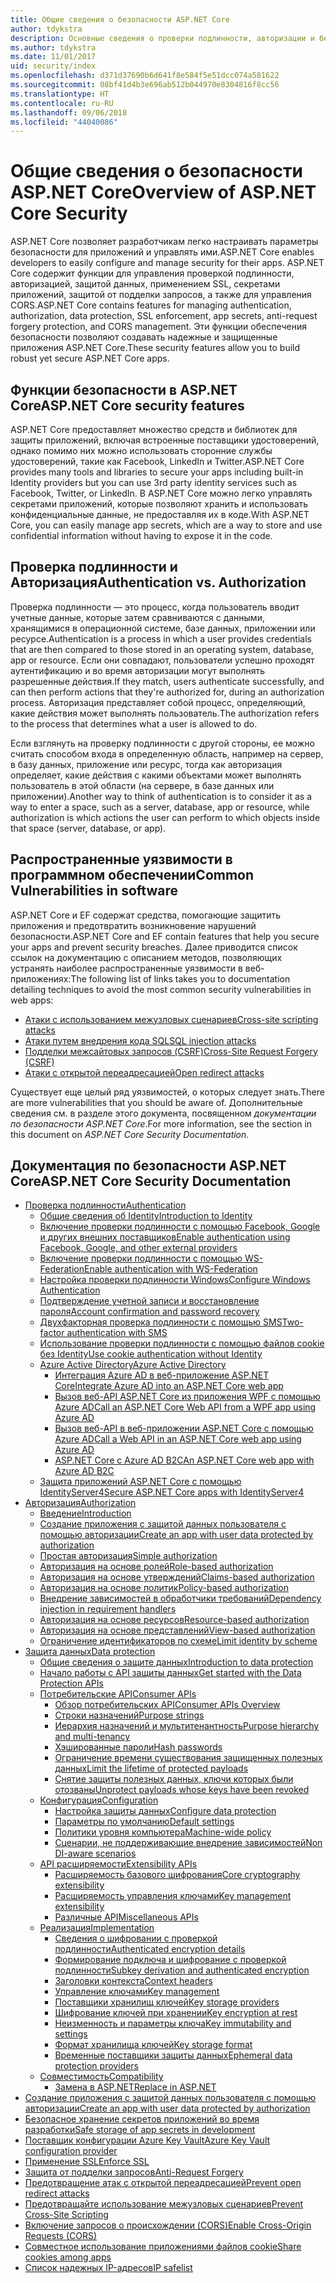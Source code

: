 ```yaml
---
title: Общие сведения о безопасности ASP.NET Core
author: tdykstra
description: Основные сведения о проверки подлинности, авторизации и безопасности в ASP.NET Core.
ms.author: tdykstra
ms.date: 11/01/2017
uid: security/index
ms.openlocfilehash: d371d37690b6d641f8e584f5e51dcc074a581622
ms.sourcegitcommit: 08bf41d4b3e696ab512b044970e8304816f8cc56
ms.translationtype: HT
ms.contentlocale: ru-RU
ms.lasthandoff: 09/06/2018
ms.locfileid: "44040086"
---
```

# <a name="overview-of-aspnet-core-security"></a><span data-ttu-id="6bf93-103">Общие сведения о безопасности ASP.NET Core</span><span class="sxs-lookup"><span data-stu-id="6bf93-103">Overview of ASP.NET Core Security</span></span>

<span data-ttu-id="6bf93-104">ASP.NET Core позволяет разработчикам легко настраивать параметры безопасности для приложений и управлять ими.</span><span class="sxs-lookup"><span data-stu-id="6bf93-104">ASP.NET Core enables developers to easily configure and manage security for their apps.</span></span> <span data-ttu-id="6bf93-105">ASP.NET Core содержит функции для управления проверкой подлинности, авторизацией, защитой данных, применением SSL, секретами приложений, защитой от подделки запросов, а также для управления CORS.</span><span class="sxs-lookup"><span data-stu-id="6bf93-105">ASP.NET Core contains features for managing authentication, authorization, data protection, SSL enforcement, app secrets, anti-request forgery protection, and CORS management.</span></span> <span data-ttu-id="6bf93-106">Эти функции обеспечения безопасности позволяют создавать надежные и защищенные приложения ASP.NET Core.</span><span class="sxs-lookup"><span data-stu-id="6bf93-106">These security features allow you to build robust yet secure ASP.NET Core apps.</span></span>

## <a name="aspnet-core-security-features"></a><span data-ttu-id="6bf93-107">Функции безопасности в ASP.NET Core</span><span class="sxs-lookup"><span data-stu-id="6bf93-107">ASP.NET Core security features</span></span>

<span data-ttu-id="6bf93-108">ASP.NET Core предоставляет множество средств и библиотек для защиты приложений, включая встроенные поставщики удостоверений, однако помимо них можно использовать сторонние службы удостоверений, такие как Facebook, LinkedIn и Twitter.</span><span class="sxs-lookup"><span data-stu-id="6bf93-108">ASP.NET Core provides many tools and libraries to secure your apps including built-in Identity providers but you can use 3rd party identity services such as Facebook, Twitter, or LinkedIn.</span></span> <span data-ttu-id="6bf93-109">В ASP.NET Core можно легко управлять секретами приложений, которые позволяют хранить и использовать конфиденциальные данные, не предоставляя их в коде.</span><span class="sxs-lookup"><span data-stu-id="6bf93-109">With ASP.NET Core, you can easily manage app secrets, which are a way to store and use confidential information without having to expose it in the code.</span></span>

## <a name="authentication-vs-authorization"></a><span data-ttu-id="6bf93-110">Проверка подлинности и Авторизация</span><span class="sxs-lookup"><span data-stu-id="6bf93-110">Authentication vs. Authorization</span></span>

<span data-ttu-id="6bf93-111">Проверка подлинности — это процесс, когда пользователь вводит учетные данные, которые затем сравниваются с данными, хранящимися в операционной системе, базе данных, приложении или ресурсе.</span><span class="sxs-lookup"><span data-stu-id="6bf93-111">Authentication is a process in which a user provides credentials that are then compared to those stored in an operating system, database, app or resource.</span></span> <span data-ttu-id="6bf93-112">Если они совпадают, пользователи успешно проходят аутентификацию и во время авторизации могут выполнять разрешенные действия.</span><span class="sxs-lookup"><span data-stu-id="6bf93-112">If they match, users authenticate successfully, and can then perform actions that they're authorized for, during an authorization process.</span></span> <span data-ttu-id="6bf93-113">Авторизация представляет собой процесс, определяющий, какие действия может выполнять пользователь.</span><span class="sxs-lookup"><span data-stu-id="6bf93-113">The authorization refers to the process that determines what a user is allowed to do.</span></span>

<span data-ttu-id="6bf93-114">Если взглянуть на проверку подлинности с другой стороны, ее можно считать способом входа в определенную область, например на сервер, в базу данных, приложение или ресурс, тогда как авторизация определяет, какие действия с какими объектами может выполнять пользователь в этой области (на сервере, в базе данных или приложении).</span><span class="sxs-lookup"><span data-stu-id="6bf93-114">Another way to think of authentication is to consider it as a way to enter a space, such as a server, database, app or resource, while authorization is which actions the user can perform to which objects inside that space (server, database, or app).</span></span>

## <a name="common-vulnerabilities-in-software"></a><span data-ttu-id="6bf93-115">Распространенные уязвимости в программном обеспечении</span><span class="sxs-lookup"><span data-stu-id="6bf93-115">Common Vulnerabilities in software</span></span>

<span data-ttu-id="6bf93-116">ASP.NET Core и EF содержат средства, помогающие защитить приложения и предотвратить возникновение нарушений безопасности.</span><span class="sxs-lookup"><span data-stu-id="6bf93-116">ASP.NET Core and EF contain features that help you secure your apps and prevent security breaches.</span></span> <span data-ttu-id="6bf93-117">Далее приводится список ссылок на документацию с описанием методов, позволяющих устранять наиболее распространенные уязвимости в веб-приложениях:</span><span class="sxs-lookup"><span data-stu-id="6bf93-117">The following list of links takes you to documentation detailing techniques to avoid the most common security vulnerabilities in web apps:</span></span>

* [<span data-ttu-id="6bf93-118">Атаки с использованием межузловых сценариев</span><span class="sxs-lookup"><span data-stu-id="6bf93-118">Cross-site scripting attacks</span></span>](xref:security/cross-site-scripting)
* [<span data-ttu-id="6bf93-119">Атаки путем внедрения кода SQL</span><span class="sxs-lookup"><span data-stu-id="6bf93-119">SQL injection attacks</span></span>](https://docs.microsoft.com/ef/core/querying/raw-sql)
* [<span data-ttu-id="6bf93-120">Подделки межсайтовых запросов (CSRF)</span><span class="sxs-lookup"><span data-stu-id="6bf93-120">Cross-Site Request Forgery (CSRF)</span></span>](xref:security/anti-request-forgery)
* [<span data-ttu-id="6bf93-121">Атаки с открытой переадресацией</span><span class="sxs-lookup"><span data-stu-id="6bf93-121">Open redirect attacks</span></span>](xref:security/preventing-open-redirects)

<span data-ttu-id="6bf93-122">Существует еще целый ряд уязвимостей, о которых следует знать.</span><span class="sxs-lookup"><span data-stu-id="6bf93-122">There are more vulnerabilities that you should be aware of.</span></span> <span data-ttu-id="6bf93-123">Дополнительные сведения см. в разделе этого документа, посвященном *документации по безопасности ASP.NET Core*.</span><span class="sxs-lookup"><span data-stu-id="6bf93-123">For more information, see the section in this document on *ASP.NET Core Security Documentation*.</span></span>

## <a name="aspnet-core-security-documentation"></a><span data-ttu-id="6bf93-124">Документация по безопасности ASP.NET Core</span><span class="sxs-lookup"><span data-stu-id="6bf93-124">ASP.NET Core Security Documentation</span></span>

*   [<span data-ttu-id="6bf93-125">Проверка подлинности</span><span class="sxs-lookup"><span data-stu-id="6bf93-125">Authentication</span></span>](xref:security/authentication/index)
    *   [<span data-ttu-id="6bf93-126">Общие сведения об Identity</span><span class="sxs-lookup"><span data-stu-id="6bf93-126">Introduction to Identity</span></span>](xref:security/authentication/identity)
    *   [<span data-ttu-id="6bf93-127">Включение проверки подлинности с помощью Facebook, Google и других внешних поставщиков</span><span class="sxs-lookup"><span data-stu-id="6bf93-127">Enable authentication using Facebook, Google, and other external providers</span></span>](xref:security/authentication/social/index)
    *   [<span data-ttu-id="6bf93-128">Включение проверки подлинности с помощью WS-Federation</span><span class="sxs-lookup"><span data-stu-id="6bf93-128">Enable authentication with WS-Federation</span></span>](xref:security/authentication/ws-federation)
    * [<span data-ttu-id="6bf93-129">Настройка проверки подлинности Windows</span><span class="sxs-lookup"><span data-stu-id="6bf93-129">Configure Windows Authentication</span></span>](xref:security/authentication/windowsauth)
    *   [<span data-ttu-id="6bf93-130">Подтверждение учетной записи и восстановление пароля</span><span class="sxs-lookup"><span data-stu-id="6bf93-130">Account confirmation and password recovery</span></span>](xref:security/authentication/accconfirm)
    *   [<span data-ttu-id="6bf93-131">Двухфакторная проверка подлинности с помощью SMS</span><span class="sxs-lookup"><span data-stu-id="6bf93-131">Two-factor authentication with SMS</span></span>](xref:security/authentication/2fa)
    *   [<span data-ttu-id="6bf93-132">Использование проверки подлинности с помощью файлов cookie без Identity</span><span class="sxs-lookup"><span data-stu-id="6bf93-132">Use cookie authentication without Identity</span></span>](xref:security/authentication/cookie)
    *   [<span data-ttu-id="6bf93-133">Azure Active Directory</span><span class="sxs-lookup"><span data-stu-id="6bf93-133">Azure Active Directory</span></span>](xref:security/authentication/azure-active-directory/index)
        *   [<span data-ttu-id="6bf93-134">Интеграция Azure AD в веб-приложение ASP.NET Core</span><span class="sxs-lookup"><span data-stu-id="6bf93-134">Integrate Azure AD into an ASP.NET Core web app</span></span>](https://azure.microsoft.com/documentation/samples/active-directory-dotnet-webapp-openidconnect-aspnetcore/)
        *   [<span data-ttu-id="6bf93-135">Вызов веб-API ASP.NET Core из приложения WPF с помощью Azure AD</span><span class="sxs-lookup"><span data-stu-id="6bf93-135">Call an ASP.NET Core Web API from a WPF app using Azure AD</span></span>](https://azure.microsoft.com/documentation/samples/active-directory-dotnet-native-aspnetcore/)
        *   [<span data-ttu-id="6bf93-136">Вызов веб-API в веб-приложении ASP.NET Core с помощью Azure AD</span><span class="sxs-lookup"><span data-stu-id="6bf93-136">Call a Web API in an ASP.NET Core web app using Azure AD</span></span>](https://azure.microsoft.com/documentation/samples/active-directory-dotnet-webapp-webapi-openidconnect-aspnetcore/)
        *   [<span data-ttu-id="6bf93-137">ASP.NET Core с Azure AD B2C</span><span class="sxs-lookup"><span data-stu-id="6bf93-137">An ASP.NET Core web app with Azure AD B2C</span></span>](https://azure.microsoft.com/resources/samples/active-directory-b2c-dotnetcore-webapp/)
    *   [<span data-ttu-id="6bf93-138">Защита приложений ASP.NET Core с помощью IdentityServer4</span><span class="sxs-lookup"><span data-stu-id="6bf93-138">Secure ASP.NET Core apps with IdentityServer4</span></span>](https://identityserver4.readthedocs.io)
*   [<span data-ttu-id="6bf93-139">Авторизация</span><span class="sxs-lookup"><span data-stu-id="6bf93-139">Authorization</span></span>](xref:security/authorization/index)
    *   [<span data-ttu-id="6bf93-140">Введение</span><span class="sxs-lookup"><span data-stu-id="6bf93-140">Introduction</span></span>](xref:security/authorization/introduction)
    *   [<span data-ttu-id="6bf93-141">Создание приложения с защитой данных пользователя с помощью авторизации</span><span class="sxs-lookup"><span data-stu-id="6bf93-141">Create an app with user data protected by authorization</span></span>](xref:security/authorization/secure-data)
    *   [<span data-ttu-id="6bf93-142">Простая авторизация</span><span class="sxs-lookup"><span data-stu-id="6bf93-142">Simple authorization</span></span>](xref:security/authorization/simple)
    *   [<span data-ttu-id="6bf93-143">Авторизация на основе ролей</span><span class="sxs-lookup"><span data-stu-id="6bf93-143">Role-based authorization</span></span>](xref:security/authorization/roles)
    *   [<span data-ttu-id="6bf93-144">Авторизация на основе утверждений</span><span class="sxs-lookup"><span data-stu-id="6bf93-144">Claims-based authorization</span></span>](xref:security/authorization/claims)
    *   [<span data-ttu-id="6bf93-145">Авторизация на основе политик</span><span class="sxs-lookup"><span data-stu-id="6bf93-145">Policy-based authorization</span></span>](xref:security/authorization/policies)
    *   [<span data-ttu-id="6bf93-146">Внедрение зависимостей в обработчики требований</span><span class="sxs-lookup"><span data-stu-id="6bf93-146">Dependency injection in requirement handlers</span></span>](xref:security/authorization/dependencyinjection)
    *   [<span data-ttu-id="6bf93-147">Авторизация на основе ресурсов</span><span class="sxs-lookup"><span data-stu-id="6bf93-147">Resource-based authorization</span></span>](xref:security/authorization/resourcebased)
    *   [<span data-ttu-id="6bf93-148">Авторизация на основе представлений</span><span class="sxs-lookup"><span data-stu-id="6bf93-148">View-based authorization</span></span>](xref:security/authorization/views)
    *   [<span data-ttu-id="6bf93-149">Ограничение идентификаторов по схеме</span><span class="sxs-lookup"><span data-stu-id="6bf93-149">Limit identity by scheme</span></span>](xref:security/authorization/limitingidentitybyscheme)
*   [<span data-ttu-id="6bf93-150">Защита данных</span><span class="sxs-lookup"><span data-stu-id="6bf93-150">Data protection</span></span>](xref:security/data-protection/index)
    *   [<span data-ttu-id="6bf93-151">Общие сведения о защите данных</span><span class="sxs-lookup"><span data-stu-id="6bf93-151">Introduction to data protection</span></span>](xref:security/data-protection/introduction)
    *   [<span data-ttu-id="6bf93-152">Начало работы с API защиты данных</span><span class="sxs-lookup"><span data-stu-id="6bf93-152">Get started with the Data Protection APIs</span></span>](xref:security/data-protection/using-data-protection)
    *   [<span data-ttu-id="6bf93-153">Потребительские API</span><span class="sxs-lookup"><span data-stu-id="6bf93-153">Consumer APIs</span></span>](xref:security/data-protection/consumer-apis/index)
        *   [<span data-ttu-id="6bf93-154">Обзор потребительских API</span><span class="sxs-lookup"><span data-stu-id="6bf93-154">Consumer APIs Overview</span></span>](xref:security/data-protection/consumer-apis/overview)
        *   [<span data-ttu-id="6bf93-155">Строки назначений</span><span class="sxs-lookup"><span data-stu-id="6bf93-155">Purpose strings</span></span>](xref:security/data-protection/consumer-apis/purpose-strings)
        *   [<span data-ttu-id="6bf93-156">Иерархия назначений и мультитенантность</span><span class="sxs-lookup"><span data-stu-id="6bf93-156">Purpose hierarchy and multi-tenancy</span></span>](xref:security/data-protection/consumer-apis/purpose-strings-multitenancy)
        *   [<span data-ttu-id="6bf93-157">Хэшированные пароли</span><span class="sxs-lookup"><span data-stu-id="6bf93-157">Hash passwords</span></span>](xref:security/data-protection/consumer-apis/password-hashing)
        *   [<span data-ttu-id="6bf93-158">Ограничение времени существования защищенных полезных данных</span><span class="sxs-lookup"><span data-stu-id="6bf93-158">Limit the lifetime of protected payloads</span></span>](xref:security/data-protection/consumer-apis/limited-lifetime-payloads)
        *   [<span data-ttu-id="6bf93-159">Снятие защиты полезных данных, ключи которых были отозваны</span><span class="sxs-lookup"><span data-stu-id="6bf93-159">Unprotect payloads whose keys have been revoked</span></span>](xref:security/data-protection/consumer-apis/dangerous-unprotect)
    *   [<span data-ttu-id="6bf93-160">Конфигурация</span><span class="sxs-lookup"><span data-stu-id="6bf93-160">Configuration</span></span>](xref:security/data-protection/configuration/index)
        *   [<span data-ttu-id="6bf93-161">Настройка защиты данных</span><span class="sxs-lookup"><span data-stu-id="6bf93-161">Configure data protection</span></span>](xref:security/data-protection/configuration/overview)
        *   [<span data-ttu-id="6bf93-162">Параметры по умолчанию</span><span class="sxs-lookup"><span data-stu-id="6bf93-162">Default settings</span></span>](xref:security/data-protection/configuration/default-settings)
        *   [<span data-ttu-id="6bf93-163">Политики уровня компьютера</span><span class="sxs-lookup"><span data-stu-id="6bf93-163">Machine-wide policy</span></span>](xref:security/data-protection/configuration/machine-wide-policy)
        *   [<span data-ttu-id="6bf93-164">Сценарии, не поддерживающие внедрение зависимостей</span><span class="sxs-lookup"><span data-stu-id="6bf93-164">Non DI-aware scenarios</span></span>](xref:security/data-protection/configuration/non-di-scenarios)
    *   [<span data-ttu-id="6bf93-165">API расширяемости</span><span class="sxs-lookup"><span data-stu-id="6bf93-165">Extensibility APIs</span></span>](xref:security/data-protection/extensibility/index)
        *   [<span data-ttu-id="6bf93-166">Расширяемость базового шифрования</span><span class="sxs-lookup"><span data-stu-id="6bf93-166">Core cryptography extensibility</span></span>](xref:security/data-protection/extensibility/core-crypto)
        *   [<span data-ttu-id="6bf93-167">Расширяемость управления ключами</span><span class="sxs-lookup"><span data-stu-id="6bf93-167">Key management extensibility</span></span>](xref:security/data-protection/extensibility/key-management)
        *   [<span data-ttu-id="6bf93-168">Различные API</span><span class="sxs-lookup"><span data-stu-id="6bf93-168">Miscellaneous APIs</span></span>](xref:security/data-protection/extensibility/misc-apis)
    *   [<span data-ttu-id="6bf93-169">Реализация</span><span class="sxs-lookup"><span data-stu-id="6bf93-169">Implementation</span></span>](xref:security/data-protection/implementation/index)
        *   [<span data-ttu-id="6bf93-170">Сведения о шифровании с проверкой подлинности</span><span class="sxs-lookup"><span data-stu-id="6bf93-170">Authenticated encryption details</span></span>](xref:security/data-protection/implementation/authenticated-encryption-details)
        *   [<span data-ttu-id="6bf93-171">Формирование подключа и шифрование с проверкой подлинности</span><span class="sxs-lookup"><span data-stu-id="6bf93-171">Subkey derivation and authenticated encryption</span></span>](xref:security/data-protection/implementation/subkeyderivation)
        *   [<span data-ttu-id="6bf93-172">Заголовки контекста</span><span class="sxs-lookup"><span data-stu-id="6bf93-172">Context headers</span></span>](xref:security/data-protection/implementation/context-headers)
        *   [<span data-ttu-id="6bf93-173">Управление ключами</span><span class="sxs-lookup"><span data-stu-id="6bf93-173">Key management</span></span>](xref:security/data-protection/implementation/key-management)
        *   [<span data-ttu-id="6bf93-174">Поставщики хранилищ ключей</span><span class="sxs-lookup"><span data-stu-id="6bf93-174">Key storage providers</span></span>](xref:security/data-protection/implementation/key-storage-providers)
        *   [<span data-ttu-id="6bf93-175">Шифрование ключей при хранении</span><span class="sxs-lookup"><span data-stu-id="6bf93-175">Key encryption at rest</span></span>](xref:security/data-protection/implementation/key-encryption-at-rest)
        *   [<span data-ttu-id="6bf93-176">Неизменность и параметры ключа</span><span class="sxs-lookup"><span data-stu-id="6bf93-176">Key immutability and settings</span></span>](xref:security/data-protection/implementation/key-immutability)
        *   [<span data-ttu-id="6bf93-177">Формат хранилища ключей</span><span class="sxs-lookup"><span data-stu-id="6bf93-177">Key storage format</span></span>](xref:security/data-protection/implementation/key-storage-format)
        *   [<span data-ttu-id="6bf93-178">Временные поставщики защиты данных</span><span class="sxs-lookup"><span data-stu-id="6bf93-178">Ephemeral data protection providers</span></span>](xref:security/data-protection/implementation/key-storage-ephemeral)
    *   [<span data-ttu-id="6bf93-179">Совместимость</span><span class="sxs-lookup"><span data-stu-id="6bf93-179">Compatibility</span></span>](xref:security/data-protection/compatibility/index)
        *   [<span data-ttu-id="6bf93-180">Замена <machineKey> в ASP.NET</span><span class="sxs-lookup"><span data-stu-id="6bf93-180">Replace <machineKey> in ASP.NET</span></span>](xref:security/data-protection/compatibility/replacing-machinekey)
*   [<span data-ttu-id="6bf93-181">Создание приложения с защитой данных пользователя с помощью авторизации</span><span class="sxs-lookup"><span data-stu-id="6bf93-181">Create an app with user data protected by authorization</span></span>](xref:security/authorization/secure-data)
*   [<span data-ttu-id="6bf93-182">Безопасное хранение секретов приложений во время разработки</span><span class="sxs-lookup"><span data-stu-id="6bf93-182">Safe storage of app secrets in development</span></span>](xref:security/app-secrets)
*   [<span data-ttu-id="6bf93-183">Поставщик конфигурации Azure Key Vault</span><span class="sxs-lookup"><span data-stu-id="6bf93-183">Azure Key Vault configuration provider</span></span>](xref:security/key-vault-configuration)
*   [<span data-ttu-id="6bf93-184">Применение SSL</span><span class="sxs-lookup"><span data-stu-id="6bf93-184">Enforce SSL</span></span>](xref:security/enforcing-ssl)
*   [<span data-ttu-id="6bf93-185">Защита от подделки запросов</span><span class="sxs-lookup"><span data-stu-id="6bf93-185">Anti-Request Forgery</span></span>](xref:security/anti-request-forgery)
*   [<span data-ttu-id="6bf93-186">Предотвращение атак с открытой переадресацией</span><span class="sxs-lookup"><span data-stu-id="6bf93-186">Prevent open redirect attacks</span></span>](xref:security/preventing-open-redirects)
*   [<span data-ttu-id="6bf93-187">Предотвращайте использование межузловых сценариев</span><span class="sxs-lookup"><span data-stu-id="6bf93-187">Prevent Cross-Site Scripting</span></span>](xref:security/cross-site-scripting)
*   [<span data-ttu-id="6bf93-188">Включение запросов о происхождении (CORS)</span><span class="sxs-lookup"><span data-stu-id="6bf93-188">Enable Cross-Origin Requests (CORS)</span></span>](xref:security/cors)
*   [<span data-ttu-id="6bf93-189">Совместное использование приложениями файлов cookie</span><span class="sxs-lookup"><span data-stu-id="6bf93-189">Share cookies among apps</span></span>](xref:security/cookie-sharing)
*   [<span data-ttu-id="6bf93-190">Список надежных IP-адресов</span><span class="sxs-lookup"><span data-stu-id="6bf93-190">IP safelist</span></span>](xref:security/ip-safelist)
